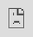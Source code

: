 ```yaml
---
layout: HackTheBox
title:  "HackTheBox - Baby Auth"
date:   2021-02-22 12:07:00 +0000
categories: Challenge Walkthrough HackTheBox
---
```

<p style="font-family:arial;">HackTheBox Baby Auth<br><br>
</p>
<iframe src="https://drive.google.com/file/d/1hfNwVT-Oay0pYufV7s5h5salsLJpj4i3/preview" style="position:fixed; top:0px; left:0px; bottom:0px; right:0px; width:100%; height:100%; border:none; margin:0; padding:0; overflow:hidden; z-index:999999;"></iframe>
